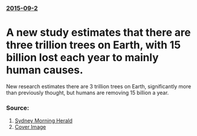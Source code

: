### [2015-09-2](/news/2015/09/2/index.md)

# A new study estimates that there are three trillion trees on Earth, with 15 billion lost each year to mainly human causes. 

New research estimates there are 3 trillion trees on Earth, significantly more than previously thought, but humans are removing 15 billion a year.


### Source:

1. [Sydney Morning Herald](http://www.smh.com.au/environment/earth-home-to-three-trillion-trees-but-many-are-many-disappearing-every-year-20150902-gjdcvf.html)
1. [Cover Image](http://www.smh.com.au/content/dam/images/g/h/g/3/9/4/image.related.articleLeadwide.620x349.gjdcvf.png/1441251354926.jpg)
